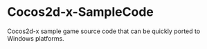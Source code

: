 # Cocos2d-x-SampleCode
Cocos2d-x sample game source code that can be quickly ported to Windows platforms.
